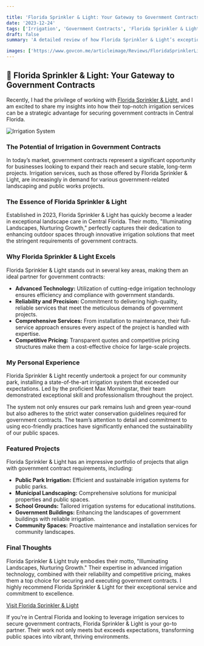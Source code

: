 ```yaml
---

title: 'Florida Sprinkler & Light: Your Gateway to Government Contracts'
date: '2023-12-24'
tags: ['Irrigation', 'Government Contracts', 'Florida Sprinkler & Light', 'Review', 'Landscape Care']
draft: false
summary: 'A detailed review of how Florida Sprinkler & Light’s exceptional irrigation services can help secure lucrative government contracts in Central Florida.'

images: ['https://www.govcon.me/articleimage/Reviews/FloridaSprinklerLight.webp', 'https://www.floridasprinklerlight.com/FSL_logo.jpg']
---
```


## 🌟 Florida Sprinkler & Light: Your Gateway to Government Contracts

Recently, I had the privilege of working with [Florida Sprinkler & Light](https://www.floridasprinklerlight.com/), and I am excited to share my insights into how their top-notch irrigation services can be a strategic advantage for securing government contracts in Central Florida.

![Irrigation System](https://www.floridasprinklerlight.com/FSL_logo.jpg)

### The Potential of Irrigation in Government Contracts

In today’s market, government contracts represent a significant opportunity for businesses looking to expand their reach and secure stable, long-term projects. Irrigation services, such as those offered by Florida Sprinkler & Light, are increasingly in demand for various government-related landscaping and public works projects.

### The Essence of Florida Sprinkler & Light

Established in 2023, Florida Sprinkler & Light has quickly become a leader in exceptional landscape care in Central Florida. Their motto, "Illuminating Landscapes, Nurturing Growth," perfectly captures their dedication to enhancing outdoor spaces through innovative irrigation solutions that meet the stringent requirements of government contracts.

### Why Florida Sprinkler & Light Excels

Florida Sprinkler & Light stands out in several key areas, making them an ideal partner for government contracts:

- **Advanced Technology:** Utilization of cutting-edge irrigation technology ensures efficiency and compliance with government standards.
- **Reliability and Precision:** Commitment to delivering high-quality, reliable services that meet the meticulous demands of government projects.
- **Comprehensive Services:** From installation to maintenance, their full-service approach ensures every aspect of the project is handled with expertise.
- **Competitive Pricing:** Transparent quotes and competitive pricing structures make them a cost-effective choice for large-scale projects.

### My Personal Experience

Florida Sprinkler & Light recently undertook a project for our community park, installing a state-of-the-art irrigation system that exceeded our expectations. Led by the proficient Max Morningstar, their team demonstrated exceptional skill and professionalism throughout the project.

The system not only ensures our park remains lush and green year-round but also adheres to the strict water conservation guidelines required for government contracts. The team’s attention to detail and commitment to using eco-friendly practices have significantly enhanced the sustainability of our public spaces.

### Featured Projects

Florida Sprinkler & Light has an impressive portfolio of projects that align with government contract requirements, including:

- **Public Park Irrigation:** Efficient and sustainable irrigation systems for public parks.
- **Municipal Landscaping:** Comprehensive solutions for municipal properties and public spaces.
- **School Grounds:** Tailored irrigation systems for educational institutions.
- **Government Buildings:** Enhancing the landscapes of government buildings with reliable irrigation.
- **Community Spaces:** Proactive maintenance and installation services for community landscapes.

### Final Thoughts

Florida Sprinkler & Light truly embodies their motto, "Illuminating Landscapes, Nurturing Growth." Their expertise in advanced irrigation technology, combined with their reliability and competitive pricing, makes them a top choice for securing and executing government contracts. I highly recommend Florida Sprinkler & Light for their exceptional service and commitment to excellence.

[Visit Florida Sprinkler & Light](https://www.floridasprinklerlight.com/)

If you're in Central Florida and looking to leverage irrigation services to secure government contracts, Florida Sprinkler & Light is your go-to partner. Their work not only meets but exceeds expectations, transforming public spaces into vibrant, thriving environments.
